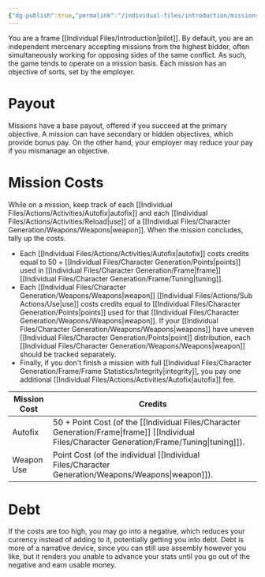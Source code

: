```yaml
---
{"dg-publish":true,"permalink":"/individual-files/introduction/missions/"}
---
```


You are a frame [[Individual Files/Introduction\|pilot]]. By default, you are an independent mercenary accepting missions from the highest bidder, often simultaneously working for opposing sides of the same conflict. As such, the game tends to operate on a mission basis. Each mission has an objective of sorts, set by the employer.

# Payout
Missions have a base payout, offered if you succeed at the primary objective. A mission can have secondary or hidden objectives, which provide bonus pay. On the other hand, your employer may reduce your pay if you mismanage an objective.

# Mission Costs
While on a mission, keep track of each [[Individual Files/Actions/Activities/Autofix\|autofix]] and each [[Individual Files/Actions/Activities/Reload\|use]] of a [[Individual Files/Character Generation/Weapons/Weapons\|weapon]]. When the mission concludes, tally up the costs.
* Each [[Individual Files/Actions/Activities/Autofix\|autofix]] costs credits equal to 50 + [[Individual Files/Character Generation/Points\|points]] used in [[Individual Files/Character Generation/Frame\|frame]] [[Individual Files/Character Generation/Frame/Tuning\|tuning]].
* Each [[Individual Files/Character Generation/Weapons/Weapons\|weapon]] [[Individual Files/Actions/Sub Actions/Use\|use]] costs credits equal to [[Individual Files/Character Generation/Points\|points]] used for that [[Individual Files/Character Generation/Weapons/Weapons\|weapon]]. If your [[Individual Files/Character Generation/Weapons/Weapons\|weapons]] have uneven [[Individual Files/Character Generation/Points\|point]] distribution, each [[Individual Files/Character Generation/Weapons/Weapons\|weapon]] should be tracked separately.
* Finally, if you don't finish a mission with full [[Individual Files/Character Generation/Frame/Frame Statistics/Integrity\|integrity]], you pay one additional [[Individual Files/Actions/Activities/Autofix\|autofix]] fee.

| Mission Cost | Credits                                                          |
| ------------ | ---------------------------------------------------------------- |
| Autofix      | 50 + Point Cost (of the [[Individual Files/Character Generation/Frame\|frame]] [[Individual Files/Character Generation/Frame/Tuning\|tuning]]). |
| Weapon Use   | Point Cost (of the individual [[Individual Files/Character Generation/Weapons/Weapons\|weapon]]).              |

# Debt
If the costs are too high, you may go into a negative, which reduces your currency instead of adding to it, potentially getting you into debt. Debt is more of a narrative device, since you can still use assembly however you like, but it renders you unable to advance your stats until you go out of the negative and earn usable money.